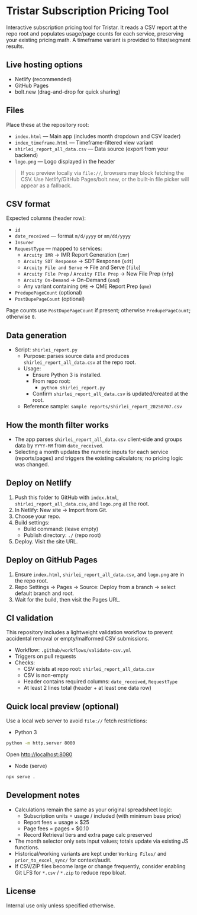 # Tristar Subscription Pricing Tool

Interactive subscription pricing tool for Tristar. It reads a CSV report at the repo root and populates usage/page counts for each service, preserving your existing pricing math. A timeframe variant is provided to filter/segment results.

## Live hosting options

- Netlify (recommended)
- GitHub Pages
- bolt.new (drag-and-drop for quick sharing)

## Files

Place these at the repository root:

- `index.html` — Main app (includes month dropdown and CSV loader)
- `index_timeframe.html` — Timeframe-filtered view variant
- `shirlei_report_all_data.csv` — Data source (export from your backend)
- `logo.png` — Logo displayed in the header

> If you preview locally via `file://`, browsers may block fetching the CSV. Use Netlify/GitHub Pages/bolt.new, or the built‑in file picker will appear as a fallback.

## CSV format

Expected columns (header row):

- `id`
- `date_received` — format `m/d/yyyy` or `mm/dd/yyyy`
- `Insurer`
- `RequestType` — mapped to services:
  - `Arcuity IMR` → IMR Report Generation (`imr`)
  - `Arcuity SDT Response` → SDT Response (`sdt`)
  - `Arcuity File and Serve` → File and Serve (`file`)
  - `Arcuity File Prep` / `Arcuity FIle Prep` → New File Prep (`nfp`)
  - `Arcuity On-Demand` → On-Demand (`ond`)
  - Any variant containing `QME` → QME Report Prep (`qme`)
- `PredupePageCount` (optional)
- `PostDupePageCount` (optional)

Page counts use `PostDupePageCount` if present; otherwise `PredupePageCount`; otherwise `0`.

## Data generation

- Script: `shirlei_report.py`
  - Purpose: parses source data and produces `shirlei_report_all_data.csv` at the repo root.
  - Usage:
    - Ensure Python 3 is installed.
    - From repo root:
      - `python shirlei_report.py`
    - Confirm `shirlei_report_all_data.csv` is updated/created at the root.
  - Reference sample: `sample reports/shirlei_report_20250707.csv`

## How the month filter works

- The app parses `shirlei_report_all_data.csv` client‑side and groups data by `YYYY-MM` from `date_received`.
- Selecting a month updates the numeric inputs for each service (reports/pages) and triggers the existing calculators; no pricing logic was changed.

## Deploy on Netlify

1. Push this folder to GitHub with `index.html`, `shirlei_report_all_data.csv`, and `logo.png` at the root.
2. In Netlify: New site → Import from Git.
3. Choose your repo.
4. Build settings:
   - Build command: (leave empty)
   - Publish directory: `./` (repo root)
5. Deploy. Visit the site URL.

## Deploy on GitHub Pages

1. Ensure `index.html`, `shirlei_report_all_data.csv`, and `logo.png` are in the repo root.
2. Repo Settings → Pages → Source: Deploy from a branch → select default branch and root.
3. Wait for the build, then visit the Pages URL.

## CI validation

This repository includes a lightweight validation workflow to prevent accidental removal or empty/malformed CSV submissions.

- Workflow: `.github/workflows/validate-csv.yml`
- Triggers on pull requests
- Checks:
  - CSV exists at repo root: `shirlei_report_all_data.csv`
  - CSV is non-empty
  - Header contains required columns: `date_received`, `RequestType`
  - At least 2 lines total (header + at least one data row)

## Quick local preview (optional)

Use a local web server to avoid `file://` fetch restrictions:

- Python 3

```bash
python -m http.server 8080
```

Open [http://localhost:8080](http://localhost:8080)

- Node (serve)

```bash
npx serve .
```

## Development notes

- Calculations remain the same as your original spreadsheet logic:
  - Subscription units = usage / included (with minimum base price)
  - Report fees = usage × $25
  - Page fees = pages × $0.10
  - Record Retrieval tiers and extra page calc preserved
- The month selector only sets input values; totals update via existing JS functions.
- Historical/working variants are kept under `Working Files/` and `prior_to_excel_sync/` for context/audit.
- If CSV/ZIP files become large or change frequently, consider enabling Git LFS for `*.csv` / `*.zip` to reduce repo bloat.

## License

Internal use only unless specified otherwise.
